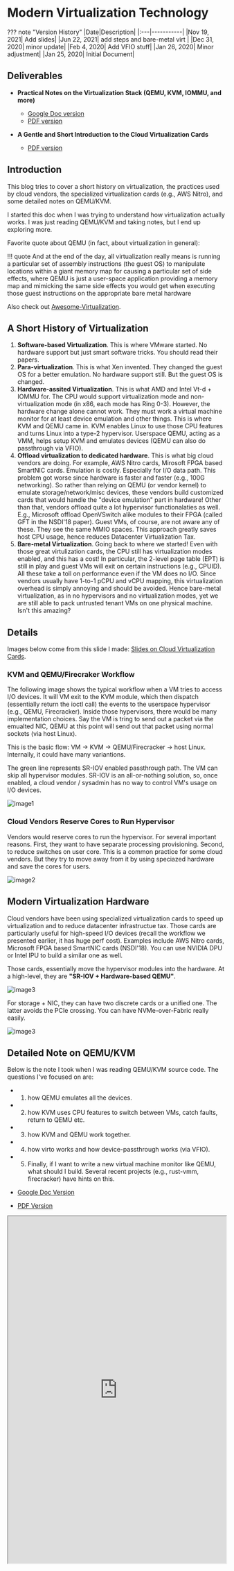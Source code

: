 # Modern Virtualization Technology

??? note "Version History"
	|Date|Description|
	|:---|-----------|
	|Nov 19, 2021| Add slides|
	|Jun 22, 2021| add steps and bare-metal virt |
	|Dec 31, 2020| minor update|
	|Feb 4, 2020| Add VFIO stuff|
	|Jan 26, 2020| Minor adjustment|
	|Jan 25, 2020| Initial Document|

## Deliverables

- **Practical Notes on the Virtualization Stack (QEMU, KVM, IOMMU, and more)**
	- <a href="https://docs.google.com/document/d/18jeI6TPUT8i6EoLmp40SJfjSYQNReFo2ZPU9_quu6bs/edit?usp=sharing" target="_blank">Google Doc version</a>
	- [PDF version](http://lastweek.io/pubs/virt_note.pdf)

- **A Gentle and Short Introduction to the Cloud Virtualization Cards**
	- <a href="http://lastweek.io/pubs/Virtualization_Cards_Yizhou_Shan.pdf" target="_blank">PDF version</a>

## Introduction

This blog tries to cover a short history on virtualization,
the practices used by cloud vendors, the specialized virtualization cards (e.g., AWS Nitro),
and some detailed notes on QEMU/KVM.

I started this doc when I was trying to understand how virtualization actually works.
I was just reading QEMU/KVM and taking notes, but I end up exploring more.

Favorite quote about QEMU (in fact, about virtualization in general):

!!! quote
     And at the end of the day, all virtualization really means is running a particular set of assembly instructions (the guest OS) to manipulate locations within a giant memory map for causing a particular set of side effects, where QEMU is just a user-space application providing a memory map and mimicking the same side effects you would get when executing those guest instructions on the appropriate bare metal hardware

Also check out [Awesome-Virtualization](https://github.com/Wenzel/awesome-virtualization/issues).

## A Short History of Virtualization

1. **Software-based Virtualization**. This is where VMware started. No hardware support but just smart software tricks. You should read their papers.
2. **Para-virtualization**. This is what Xen invented. They changed the guest OS for a better emulation. No hardware support still. But the guest OS is changed.
3. **Hardware-assited Virtualization**. This is what AMD and Intel Vt-d + IOMMU for. The CPU would support virtualization mode and non-virtualization mode (in x86, each mode has Ring 0-3). However, the hardware change alone cannot work. They must work a virtual machine monitor for at least device emulation and other things. This is where KVM and QEMU came in. KVM enables Linux to use those CPU features and turns Linux into a type-2 hypervisor. Userspace QEMU, acting as a VMM, helps setup KVM and emulates devices (QEMU can also do passthrough via VFIO).
4. **Offload virtualization to dedicated hardware**. This is what big cloud vendors are doing. For example, AWS Nitro cards, Mirosoft FPGA based SmartNIC cards.
Emulation is costly. Especially for I/O data path. This problem got worse since hardware is faster and faster (e.g., 100G networking).
So rather than relying on QEMU (or vendor kernel) to emulate storage/network/misc devices, these vendors build customized cards that would handle the "device emulation" part in hardware!
Other than that, vendors offload quite a lot hypervisor functionalaties as well. E.g., Microsoft offload OpenVSwitch alike modules to their FPGA (called GFT in the NSDI'18 paper).
Guest VMs, of course, are not aware any of these. They see the same MMIO spaces. This approach greatly saves host CPU usage, hence reduces Datacenter Virtualization Tax.
5. **Bare-metal Virtualization**. Going back to where we started! Even with those great virtulization cards, the CPU still has virtualization modes enabled, and this has a cost!
In particular, the 2-level page table (EPT) is still in play and guest VMs will exit on certain instructions (e.g., CPUID). All these take a toll on performance even if the VM does no I/O.
Since vendors usually have 1-to-1 pCPU and vCPU mapping, this virtualization overhead is simply annoying and should be avoided.
Hence bare-metal virtualization, as in no hypervisors and no virtualization modes, yet we are still able to pack untrusted tenant VMs on one physical machine. Isn't this amazing?

## Details

Images below come from this slide I made: <a href="http://lastweek.io/pubs/Virtualization_Cards_Yizhou_Shan.pdf" target="_blank">Slides on Cloud Virtualization Cards</a>.

### KVM and QEMU/Firecraker Workflow

The following image shows the typical workflow when a VM tries to access I/O devices.
It will VM exit to the KVM module, which then dispatch (essentially return the ioctl call)
the events to the userspace hypervisor (e.g., QEMU, Firecracker).
Inside those hypervisors, there would be many implementation choices.
Say the VM is tring to send out a packet via the emualted NIC,
QEMU at this point will send out that packet using normal sockets (via host Linux).

This is the basic flow: VM -> KVM -> QEMU/Firecracker -> host Linux.
Internally, it could have many variantions.

The green line represents SR-IOV enabled passthrough path.
The VM can skip all hypervisor modules.
SR-IOV is an all-or-nothing solution, so, once enabled,
a cloud vendor / sysadmin has no way to control VM's usage on I/O devices.

![image1](assets/virt-1.png)

### Cloud Vendors Reserve Cores to Run Hypervisor

Vendors would reserve cores to run the hypervisor.
For several important reasons. First, they want to have separate
processing provisioning. Second, to reduce switches on user core.
This is a common practice for some cloud vendors.
But they try to move away from it by using speciazed hardware
and save the cores for users.

![image2](assets/virt-2.png)

## Modern Virtualization Hardware

Cloud vendors have been using specialized virtualization
cards to speed up virtualization and to reduce datacenter infrastructue tax.
Those cards are particularly useful for high-speed I/O devices (recall the workflow
we presented earlier, it has huge perf cost).
Examples include AWS Nitro cards, Microsoft FPGA based SmartNIC cards (NSDI'18).
You can use NVIDIA DPU or Intel IPU to build a similar one as well.

Those cards, essentially move the hypervisor modules into the hardware.
At a high-level, they are **"SR-IOV + Hardware-based QEMU"**.

![image3](assets/virt-3.png)

For storage + NIC, they can have two discrete cards or a unified one.
The latter avoids the PCIe crossing. You can have NVMe-over-Fabric really easily.

![image3](assets/virt-4.png)


## Detailed Note on QEMU/KVM

Below is the note I took when I was reading QEMU/KVM source code.
The questions I've focused on are:

- 1) how QEMU emulates all the devices.
- 2) how KVM uses CPU features to switch between VMs, catch faults, return to QEMU etc.
- 3) how KVM and QEMU work together.
- 4) how virto works and how device-passthrough works (via VFIO).
- 5) Finally, if I want to write a new virtual machine monitor like QEMU,
what should I build. Several recent projects (e.g., rust-vmm, firecracker) have hints on this.

- <a href="https://docs.google.com/document/d/18jeI6TPUT8i6EoLmp40SJfjSYQNReFo2ZPU9_quu6bs/edit?usp=sharing" target="_blank">Google Doc Version</a>
- <a href="http://lastweek.io/pubs/virt_note.pdf" target="_blank">PDF Version</a>

<iframe style="width: 100%; height: 800px;" frameborder="1" allowfullscreen 
    src="https://docs.google.com/document/d/e/2PACX-1vSsskD0A2XgHoZhaYLAkS7lmCOrfxkGXk1WTovWEAyeoELVdBjrE-NzD8h-NvJfKhxMpUg2aXzaD-XG/pub?embedded=true">        
</iframe>
